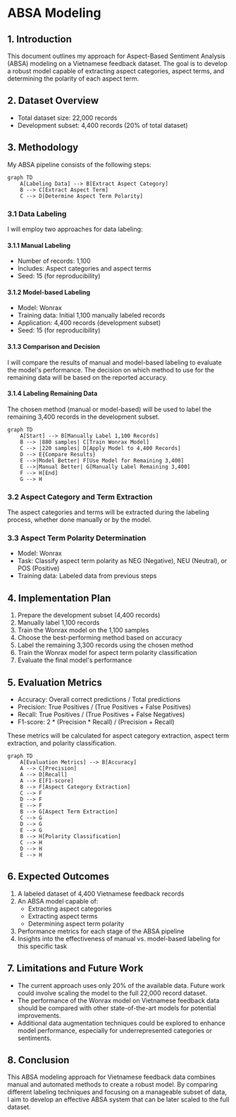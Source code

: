 # ABSA Modeling

## 1. Introduction

This document outlines my approach for Aspect-Based Sentiment Analysis (ABSA) modeling on a Vietnamese feedback dataset. The goal is to develop a robust model capable of extracting aspect categories, aspect terms, and determining the polarity of each aspect term.

## 2. Dataset Overview

- Total dataset size: 22,000 records
- Development subset: 4,400 records (20% of total dataset)

## 3. Methodology

My ABSA pipeline consists of the following steps:

<antArtifact identifier="absa-pipeline-flowchart" type="application/vnd.ant.mermaid" title="ABSA Pipeline Flowchart">

```mermaid
graph TD
    A[Labeling Data] --> B[Extract Aspect Category]
    B --> C[Extract Aspect Term]
    C --> D[Determine Aspect Term Polarity]

```

### 3.1 Data Labeling

I will employ two approaches for data labeling:

#### 3.1.1 Manual Labeling

- Number of records: 1,100
- Includes: Aspect categories and aspect terms
- Seed: 15 (for reproducibility)

#### 3.1.2 Model-based Labeling

- Model: Wonrax
- Training data: Initial 1,100 manually labeled records
- Application: 4,400 records (development subset)
- Seed: 15 (for reproducibility)

#### 3.1.3 Comparison and Decision

I will compare the results of manual and model-based labeling to evaluate the model's performance. The decision on which method to use for the remaining data will be based on the reported accuracy.

#### 3.1.4 Labeling Remaining Data

The chosen method (manual or model-based) will be used to label the remaining 3,400 records in the development subset.

```mermaid
graph TD
    A[Start] --> B[Manually Label 1,100 Records]
    B --> |880 samples| C[Train Wonrax Model]
    C --> |220 samples| D[Apply Model to 4,400 Records]
    D --> E{Compare Results}
    E -->|Model Better| F[Use Model for Remaining 3,400]
    E -->|Manual Better| G[Manually Label Remaining 3,400]
    F --> H[End]
    G --> H

```

### 3.2 Aspect Category and Term Extraction

The aspect categories and terms will be extracted during the labeling process, whether done manually or by the model.

### 3.3 Aspect Term Polarity Determination

- Model: Wonrax
- Task: Classify aspect term polarity as NEG (Negative), NEU (Neutral), or POS (Positive)
- Training data: Labeled data from previous steps

## 4. Implementation Plan

1. Prepare the development subset (4,400 records)
2. Manually label 1,100 records
3. Train the Wonrax model on the 1,100 samples 
4. Choose the best-performing method based on accuracy
5. Label the remaining 3,300 records using the chosen method
6. Train the Wonrax model for aspect term polarity classification
7. Evaluate the final model's performance

## 5. Evaluation Metrics

- Accuracy: Overall correct predictions / Total predictions
- Precision: True Positives / (True Positives + False Positives)
- Recall: True Positives / (True Positives + False Negatives)
- F1-score: 2 * (Precision * Recall) / (Precision + Recall)

These metrics will be calculated for aspect category extraction, aspect term extraction, and polarity classification.

```mermaid
graph TD
    A[Evaluation Metrics] --> B[Accuracy]
    A --> C[Precision]
    A --> D[Recall]
    A --> E[F1-score]
    B --> F[Aspect Category Extraction]
    C --> F
    D --> F
    E --> F
    B --> G[Aspect Term Extraction]
    C --> G
    D --> G
    E --> G
    B --> H[Polarity Classification]
    C --> H
    D --> H
    E --> H

```

## 6. Expected Outcomes

1. A labeled dataset of 4,400 Vietnamese feedback records
2. An ABSA model capable of:
   - Extracting aspect categories
   - Extracting aspect terms
   - Determining aspect term polarity
3. Performance metrics for each stage of the ABSA pipeline
4. Insights into the effectiveness of manual vs. model-based labeling for this specific task

## 7. Limitations and Future Work

- The current approach uses only 20% of the available data. Future work could involve scaling the model to the full 22,000 record dataset.
- The performance of the Wonrax model on Vietnamese feedback data should be compared with other state-of-the-art models for potential improvements.
- Additional data augmentation techniques could be explored to enhance model performance, especially for underrepresented categories or sentiments.

## 8. Conclusion

This ABSA modeling approach for Vietnamese feedback data combines manual and automated methods to create a robust model. By comparing different labeling techniques and focusing on a manageable subset of data, I aim to develop an effective ABSA system that can be later scaled to the full dataset.
</antArtifact>